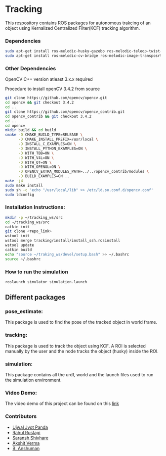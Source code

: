# Tracking

This respository contains ROS packages for autonomous trakcing of an object using Kernalized Centralized Filter(KCF) tracking algorithm.

### Dependencies

```bash
sudo apt-get install ros-melodic-husky-gazebo ros-melodic-teleop-twist-keyboard
sudo apt-get install ros-melodic-cv-bridge ros-melodic-image-transposrt ros-melodic-eigen-conversions
```

### Other Dependencies

OpenCV C++ version atleast 3.x.x required

Procedure to install openCV 3.4.2 from source

```bash
git clone https://github.com/opencv/opencv.git
cd opencv && git checkout 3.4.2
cd ..
git clone https://github.com/opencv/opencv_contrib.git
cd opencv_contrib && git checkout 3.4.2
cd ..
cd opencv 
mkdir build && cd build
cmake -D CMAKE_BUILD_TYPE=RELEASE \
      -D CMAKE_INSTALL_PREFIX=/usr/local \
      -D INSTALL_C_EXAMPLES=ON \
      -D INSTALL_PYTHON_EXAMPLES=ON \
      -D WITH_TBB=ON \
      -D WITH_V4L=ON \
      -D WITH_QT=ON \
      -D WITH_OPENGL=ON \
      -D OPENCV_EXTRA_MODULES_PATH=../../opencv_contrib/modules \
      -D BUILD_EXAMPLES=ON ..
make -j4
sudo make install
sudo sh -c 'echo "/usr/local/lib" >> /etc/ld.so.conf.d/opencv.conf'
sudo ldconfig
```
### Installation Instructions: 

```bash
mkdir -p ~/tracking_ws/src
cd ~/tracking_ws/src
catkin init
git clone <repo_link>
wstool init
wstool merge tracking/install/install_ssh.rosinstall
wstool update
catkin build
echo "source ~/traking_ws/devel/setup.bash" >> ~/.bashrc
source ~/.bashrc
```

### How to run the simulation
```bash
roslaunch simulator simulation.launch
```
## Different packages
### pose_estimate:
This package is used to find the pose of the tracked object in world frame.
### tracking:
This package is used to track the object using KCF. A ROI is selected manually by the user and the node tracks the object (husky) inside the ROI.
### simulation: 
This package contains all the urdf, world and the launch files used to run the simulation environment.

### Video Demo:

The video demo of this project can be found on this [link](https://drive.google.com/file/d/1Zbe3OWqVA89yEYJfSTbyKQV7BlBUXbkC/view)

### Contributors
* [Ujwal Jyot Panda](https://github.com/ujwaljp)
* [Rahul Rustagi](https://github.com/rrustagi20)
* [Saransh Shivhare](https://github.com/saranshg20)
* [Akshit Verma](https://github.com/vakshit)
* [B. Anshuman](https://github.com/ba-13)
